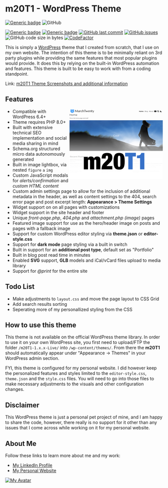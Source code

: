 # m20T1 - WordPress Theme

[![Generic badge](https://img.shields.io/github/v/release/midkiffaries/m20T1?include_prereleases&style=for-the-badge)](https://github.com/midkiffaries/m20T1/releases/)
![GitHub](https://img.shields.io/github/license/midkiffaries/m20T1?color=blue&style=for-the-badge)

[![Generic badge](https://img.shields.io/badge/Language-php-blue.svg)](https://github.com/midkiffaries/m20T1/search?l=php)
[![Generic badge](https://img.shields.io/badge/Language-javascript-red.svg)](https://github.com/midkiffaries/m20T1/search?l=javascript)
[![GitHub last commit](https://img.shields.io/github/last-commit/midkiffaries/m20T1)](https://github.com/midkiffaries/m20T1/commits)
[![GitHub issues](https://img.shields.io/github/issues/midkiffaries/m20T1)](https://github.com/midkiffaries/m20T1/issues)
![GitHub code size in bytes](https://img.shields.io/github/languages/code-size/midkiffaries/m20T1)
[![CodeFactor](https://www.codefactor.io/repository/github/midkiffaries/m20t1/badge)](https://www.codefactor.io/repository/github/midkiffaries/m20t1)

This is simply a <a href="https://wordpress.org/">WordPress</a> theme that I created from scratch, that I use on my own website.
The intention of this theme is to be minimally reliant on 3rd party plugins while providing the same features that most popular plugins would provide. It does this by relying on the built-in WordPress automation and features. This theme is built to be easy to work with from a coding standpoint.

Link: <a href="https://www.marchtwenty.com/2023/08/how-this-website-was-made/">m20T1 Theme Screenshots and additional information</a>

## Features
<img src="https://github.com/midkiffaries/m20T1/blob/c30b7d20c3ab426311dea8624b8ea740a002bb31/screenshot.png" alt="Screenshot" width="300" align="right" />

- Compatible with WordPress 6.4+
- Theme requires PHP 8.0+
- Built with extensive technical SEO implementation and social media sharing in mind
- Schema.org structured micro data autonomously generated
- Built in image lightbox, via nested <code>figure</code> <code>a</code> <code>img</code>
- Custom JavaScript modals for <i>alerts/confirmation</i> and <i>custom HTML content</i>
- Custom admin settings page to allow for the inclusion of additional metadata in the header, as well as content settings to the 404, search error page and post excerpt length: <b>Appearance > Theme Settings</b>
- Widget support on on all pages with customizations
- Widget support in the site header and footer
- Unique <i>front-page.php</i>, <i>404.php</i> and <i>attachment.php (image)</i> pages
- Featured image support for use as the hero/header image on posts and pages with a fallback image
- Support for custom WordPress editor styling via <b>theme.json</b> or <b>editor-style.css</b>
- Support for <b>dark mode</b> page styling via a built in switch
- Built in support for an <b>additional post type</b>, default set as "Portfolio"
- Built in blog post read time in minutes
- Enabled <b>SVG</b> support, <b>GLB</b> models and iCal/vCard files upload to media library
- Support for <i>@print</i> for the entire site

## Todo List
- Make adjustments to <code>layout.css</code> and move the page layout to CSS Grid
- Add search results sorting
- Seperating more of my personallized styling from the CSS

## How to use this theme
This theme is not available on the official WordPress theme library. In order to use it on your own WordPress site, you first need to upload/FTP the folder <code>/m20T1-1.x.x-Live/</code> into <code>/wp-content/themes/</code>. From there the <b>m20T1</b> should automatically appear under "Appearance -> Themes" in your WordPress admin section.

FYI, this theme is configured for my personal website. I did however keep the personalized features and styles limited to the <code>editor-style.css</code>, <code>theme.json</code> and the <code>style.css</code> files. You will need to go into those files to make necessary adjustments to the visuals and other configuration changes.

## Disclaimer
This WordPress theme is just a personal pet project of mine, and I am happy to share the code, however, there really is no support for it other than any issues that I come across while working on it for my personal website.

## About Me
Follow these links to learn more about me and my work:
- <a href="https://www.linkedin.com/in/tedbalmer/">My LinkedIn Profile</a>
- <a href="https://www.marchtwenty.com/">My Personal Website</a>

<a href="https://github.com/midkiffaries/m20T1/graphs/contributors">
  <img src="https://contrib.rocks/image?repo=midkiffaries/m20T1" alt="My Avatar" />
</a>